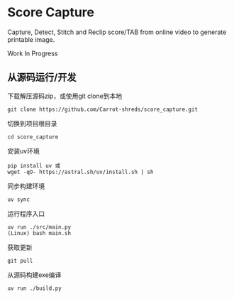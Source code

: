 # Score Capture

Capture, Detect, Stitch and Reclip score/TAB
from online video to generate printable image.

Work In Progress

## 从源码运行/开发

下载解压源码zip，或使用git clone到本地

    git clone https://github.com/Carrot-shreds/score_capture.git

切换到项目根目录

    cd score_capture

安装uv环境

    pip install uv 或
    wget -qO- https://astral.sh/uv/install.sh | sh

同步构建环境

    uv sync

运行程序入口

    uv run ./src/main.py
    (Linux) bash main.sh

获取更新

    git pull

从源码构建exe编译

    uv run ./build.py
